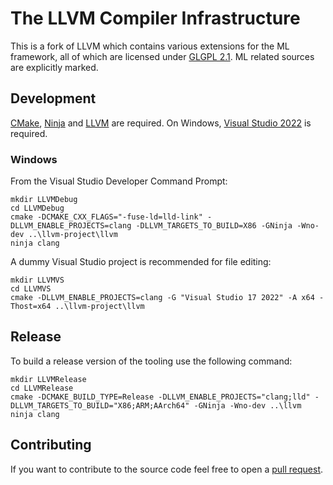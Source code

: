 # The LLVM Compiler Infrastructure

This is a fork of LLVM which contains various extensions for the ML framework, all of which are licensed under [GLGPL 2.1](ML_LICENSE.txt). ML related sources are explicitly marked.

## Development

[CMake](https://cmake.org/), [Ninja](https://ninja-build.org/) and [LLVM](https://llvm.org/) are required. On Windows, [Visual Studio 2022](https://visualstudio.microsoft.com/) is required.

### Windows

From the Visual Studio Developer Command Prompt:

```
mkdir LLVMDebug
cd LLVMDebug
cmake -DCMAKE_CXX_FLAGS="-fuse-ld=lld-link" -DLLVM_ENABLE_PROJECTS=clang -DLLVM_TARGETS_TO_BUILD=X86 -GNinja -Wno-dev ..\llvm-project\llvm
ninja clang
```

A dummy Visual Studio project is recommended for file editing:

```
mkdir LLVMVS
cd LLVMVS
cmake -DLLVM_ENABLE_PROJECTS=clang -G "Visual Studio 17 2022" -A x64 -Thost=x64 ..\llvm-project\llvm
```

## Release

To build a release version of the tooling use the following command:

```
mkdir LLVMRelease
cd LLVMRelease
cmake -DCMAKE_BUILD_TYPE=Release -DLLVM_ENABLE_PROJECTS="clang;lld" -DLLVM_TARGETS_TO_BUILD="X86;ARM;AArch64" -GNinja -Wno-dev ..\llvm
ninja clang
```

## Contributing

If you want to contribute to the source code feel free to open a [pull request](https://github.com/gd-hyperdash/llvm-project/pulls).